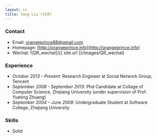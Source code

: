 ```yaml
---
layout: cv
title: Yang Liu (刘洋)
---
```

### Contact

* Email: [orangeprince88@gmail.com](mailto:orangeprince88@gmail.com)
* Homepage: [http://orangeprince.info](http://orangeprince.info)
* Wechat: ![QR_wechat]({{ site.url }}/images/QR_wechat) 
	
### Experience

* *October 2013 – Present*: Research Engineer at Social Network Group, Tencent
* *September 2008 - September 2013*: Phd Candidate at Collage of Computer Science, Zhejiang University (under supervision of Prof. Yueting Zhuang)
* *September 2004 – June 2008*: Undergraduate Student at Software College, Zhejiang University 

### Skills
* Solid
